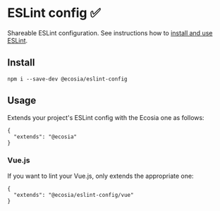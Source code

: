 # ESLint config ✅

Shareable ESLint configuration. See instructions how to [install and use ESLint](./eslint.md).

## Install

```
npm i --save-dev @ecosia/eslint-config
```

## Usage

Extends your project's ESLint config with the Ecosia one as follows:

```
{
  "extends": "@ecosia"
}
```

### Vue.js

If you want to lint your Vue.js, only extends the appropriate one:

```
{
  "extends": "@ecosia/eslint-config/vue"
}
```
